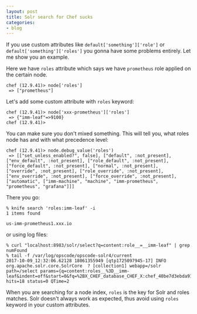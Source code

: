 ```yaml
---
layout: post
title: Solr search for Chef sucks
categories:
- blog
---
```


If you use custom attributes like `default['something']['role']` or `default['something']['roles']` you gonna have some problems entirely. Let me show you an example.

Here we have `roles` attribute which says we have `prometheus` role applied on the certain node.
```
chef (12.9.41)> node['roles']
 => ["prometheus"]
```

Let's add some custom attribute with `roles` keyword:
```
chef (12.9.41)> node['xxx-prometheus']['roles']
 => {"imm-leaf"=>9100}
chef (12.9.41)>
```

You can make sure you don't mixed something. This will tell you, what roles node has and with what precedence level:
```
chef (12.9.41)> node.debug_value('roles')
 => [["set_unless_enabled?", false], ["default", :not_present], ["env_default", :not_present], ["role_default", :not_present], ["force_default", :not_present], ["normal", :not_present], ["override", :not_present], ["role_override", :not_present], ["env_override", :not_present], ["force_override", :not_present], ["automatic", ["imm-machine", "machine", "imm-prometheus", "prometheus", "grafana"]]]
```

There you go:
```
% knife search 'roles:imm-leaf' -i
1 items found

us-imm-prometheus1.xxx.io
```
or using log files:
```
% curl "localhost:8983/solr/select?q=content:role__=__imm-leaf" | grep numFound
% tail -f /var/log/opscode/opscode-solr4/current
2017-10-09_12:32:06.62128 18061355949 [qtp1725097945-17] INFO  org.apache.solr.core.SolrCore  ? [collection1] webapp=/solr path=/select params={q=content:roles__%3D__imm-leaf&indent=off&start=0&fq=%2BX_CHEF_database_CHEF_X:chef_40be7d3ebda916803709240aad351d14+%2BX_CHEF_type_CHEF_X:node&sort=X_CHEF_id_CHEF_X+asc&rows=1000&wt=json} hits=18 status=0 QTime=2
```

When you are searching for a node index, `roles` is the key for Solr and roles matches. Solr doesn't always work as expected, thus avoid using `roles` keyword in your custom attributes.
